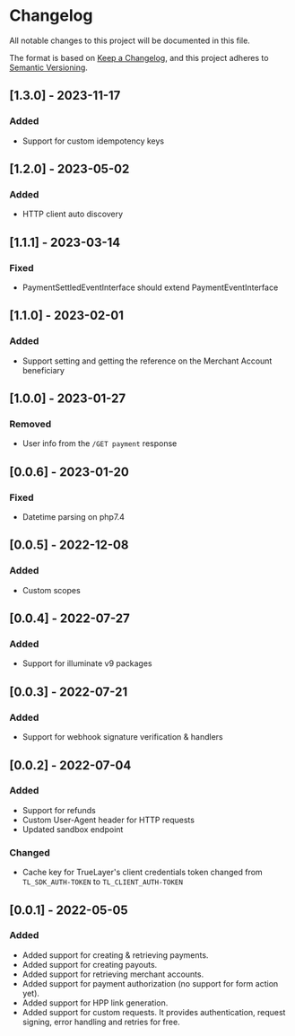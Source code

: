 # Changelog

All notable changes to this project will be documented in this file.

The format is based on [Keep a Changelog](https://keepachangelog.com/en/1.0.0/), and this project adheres
to [Semantic Versioning](https://semver.org/spec/v2.0.0.html).

## [1.3.0] - 2023-11-17

### Added

- Support for custom idempotency keys

## [1.2.0] - 2023-05-02

### Added

- HTTP client auto discovery

## [1.1.1] - 2023-03-14

### Fixed

- PaymentSettledEventInterface should extend PaymentEventInterface

## [1.1.0] - 2023-02-01

### Added

- Support setting and getting the reference on the Merchant Account beneficiary

## [1.0.0] - 2023-01-27

### Removed

- User info from the `/GET payment` response

## [0.0.6] - 2023-01-20

### Fixed

- Datetime parsing on php7.4

## [0.0.5] - 2022-12-08

### Added

- Custom scopes

## [0.0.4] - 2022-07-27

### Added

- Support for illuminate v9 packages

## [0.0.3] - 2022-07-21

### Added

- Support for webhook signature verification & handlers

## [0.0.2] - 2022-07-04

### Added

- Support for refunds
- Custom User-Agent header for HTTP requests
- Updated sandbox endpoint

### Changed

- Cache key for TrueLayer's client credentials token changed from `TL_SDK_AUTH-TOKEN` to `TL_CLIENT_AUTH-TOKEN`

## [0.0.1] - 2022-05-05

### Added

- Added support for creating & retrieving payments.
- Added support for creating payouts.
- Added support for retrieving merchant accounts.
- Added support for payment authorization (no support for form action yet).
- Added support for HPP link generation.
- Added support for custom requests. It provides authentication, request signing, error handling and retries for free.
